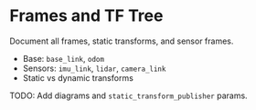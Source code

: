 # Frames and TF Tree

Document all frames, static transforms, and sensor frames.

- Base: `base_link`, `odom`
- Sensors: `imu_link`, `lidar`, `camera_link`
- Static vs dynamic transforms

TODO: Add diagrams and `static_transform_publisher` params.

